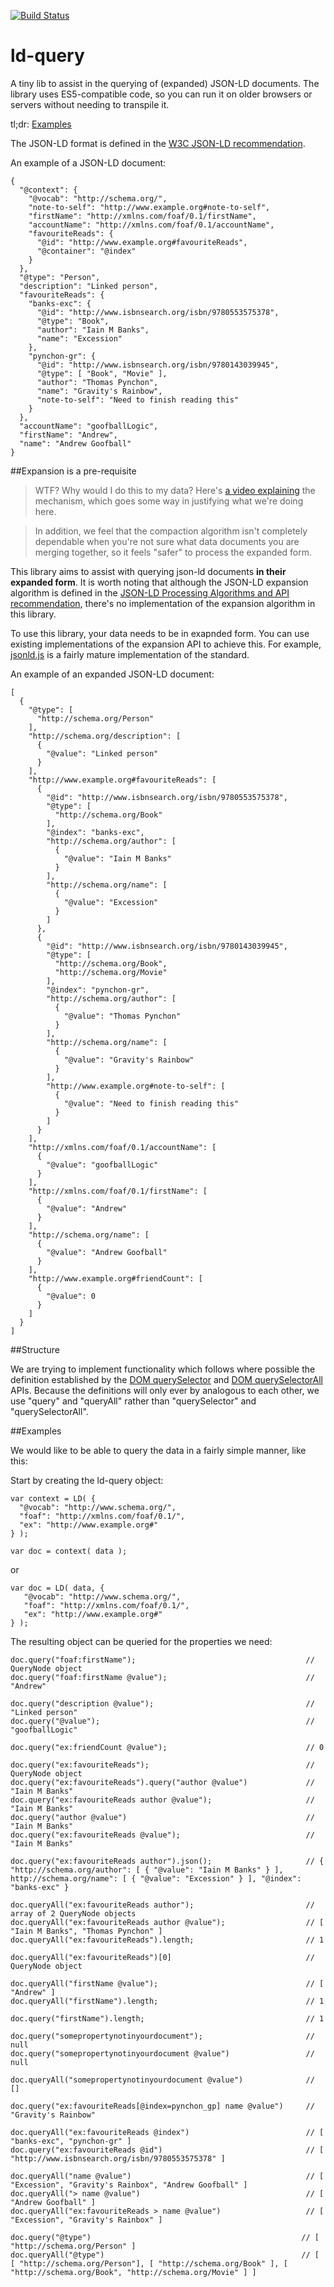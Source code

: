 [![Build Status](https://travis-ci.org/goofballLogic/ld-query.svg?branch=master)](https://travis-ci.org/goofballLogic/ld-query)

# ld-query

A tiny lib to assist in the querying of (expanded) JSON-LD documents.
The library uses ES5-compatible code, so you can run it on older browsers or servers without needing to transpile it.

tl;dr: [Examples](#examples)

The JSON-LD format is defined in the [W3C JSON-LD recommendation].

An example of a JSON-LD document:

```
{
  "@context": {
    "@vocab": "http://schema.org/",
    "note-to-self": "http://www.example.org#note-to-self",
    "firstName": "http://xmlns.com/foaf/0.1/firstName",
    "accountName": "http://xmlns.com/foaf/0.1/accountName",
    "favouriteReads": {
      "@id": "http://www.example.org#favouriteReads",
      "@container": "@index"
    }
  },
  "@type": "Person",
  "description": "Linked person",
  "favouriteReads": {
    "banks-exc": {
      "@id": "http://www.isbnsearch.org/isbn/9780553575378",
      "@type": "Book",
      "author": "Iain M Banks",
      "name": "Excession"
    },
    "pynchon-gr": {
      "@id": "http://www.isbnsearch.org/isbn/9780143039945",
      "@type": [ "Book", "Movie" ],
      "author": "Thomas Pynchon",
      "name": "Gravity's Rainbow",
      "note-to-self": "Need to finish reading this"
    }
  },
  "accountName": "goofballLogic",
  "firstName": "Andrew",
  "name": "Andrew Goofball"
}
```

##Expansion is a pre-requisite

> WTF? Why would I do this to my data?
> Here's [a video explaining] the mechanism, which goes some way in justifying what we're doing here.

> In addition, we feel that the compaction algorithm isn't completely dependable when you're not sure what data documents you are merging together, so it feels "safer" to process the expanded form.

This library aims to assist with querying json-ld documents **in their expanded form**. It is worth noting that although the JSON-LD expansion algorithm is defined in the [JSON-LD Processing Algorithms and API recommendation], there's no implementation of the expansion algorithm in this library.

To use this library, your data needs to be in exapnded form. You can use existing implementations of the expansion API to achieve this. For example, [jsonld.js] is a fairly mature implementation of the standard.

An example of an expanded JSON-LD document:

```
[
  {
    "@type": [
      "http://schema.org/Person"
    ],
    "http://schema.org/description": [
      {
        "@value": "Linked person"
      }
    ],
    "http://www.example.org#favouriteReads": [
      {
        "@id": "http://www.isbnsearch.org/isbn/9780553575378",
        "@type": [
          "http://schema.org/Book"
        ],
        "@index": "banks-exc",
        "http://schema.org/author": [
          {
            "@value": "Iain M Banks"
          }
        ],
        "http://schema.org/name": [
          {
            "@value": "Excession"
          }
        ]
      },
      {
        "@id": "http://www.isbnsearch.org/isbn/9780143039945",
        "@type": [
          "http://schema.org/Book",
          "http://schema.org/Movie"
        ],
        "@index": "pynchon-gr",
        "http://schema.org/author": [
          {
            "@value": "Thomas Pynchon"
          }
        ],
        "http://schema.org/name": [
          {
            "@value": "Gravity's Rainbow"
          }
        ],
        "http://www.example.org#note-to-self": [
          {
            "@value": "Need to finish reading this"
          }
        ]
      }
    ],
    "http://xmlns.com/foaf/0.1/accountName": [
      {
        "@value": "goofballLogic"
      }
    ],
    "http://xmlns.com/foaf/0.1/firstName": [
      {
        "@value": "Andrew"
      }
    ],
    "http://schema.org/name": [
      {
        "@value": "Andrew Goofball"
      }
    ],
    "http://www.example.org#friendCount": [
      {
        "@value": 0
      }
    ]
  }
]
```

##Structure

We are trying to implement functionality which follows where possible the definition established by the [DOM querySelector] and [DOM querySelectorAll] APIs. Because the definitions will only ever by analogous to each other, we use "query" and "queryAll" rather than "querySelector" and "querySelectorAll".

##Examples

We would like to be able to query the data in a fairly simple manner, like this:

Start by creating the ld-query object:

```
var context = LD( {
  "@vocab": "http://www.schema.org/",
  "foaf": "http://xmlns.com/foaf/0.1/",
  "ex": "http://www.example.org#"
} );

var doc = context( data );
```

or
```
var doc = LD( data, {
   "@vocab": "http://www.schema.org/",
   "foaf": "http://xmlns.com/foaf/0.1/",
   "ex": "http://www.example.org#"
} );
```

The resulting object can be queried for the properties we need:


```
doc.query("foaf:firstName");                                      // QueryNode object
doc.query("foaf:firstName @value");                               // "Andrew"

doc.query("description @value");                                  // "Linked person"
doc.query("@value");                                              // "goofballLogic"

doc.query("ex:friendCount @value");                               // 0

doc.query("ex:favouriteReads");                                   // QueryNode object
doc.query("ex:favouriteReads").query("author @value")             // "Iain M Banks"
doc.query("ex:favouriteReads author @value");                     // "Iain M Banks"
doc.query("author @value")                                        // "Iain M Banks"
doc.query("ex:favouriteReads @value");                            // "Iain M Banks"

doc.query("ex:favouriteReads author").json();                     // { "http://schema.org/author": [ { "@value": "Iain M Banks" } ], http://schema.org/name": [ { "@value": "Excession" } ], "@index": "banks-exc" }

doc.queryAll("ex:favouriteReads author");                         // array of 2 QueryNode objects
doc.queryAll("ex:favouriteReads author @value");                  // [ "Iain M Banks", "Thomas Pynchon" ]
doc.queryAll("ex:favouriteReads").length;                         // 1

doc.queryAll("ex:favouriteReads")[0]                              // QueryNode object

doc.queryAll("firstName @value");                                 // [ "Andrew" ]
doc.queryAll("firstName").length;                                 // 1

doc.query("firstName").length;                                    // 1

doc.query("somepropertynotinyourdocument");                       // null
doc.query("somepropertynotinyourdocument @value")                 // null

doc.queryAll("somepropertynotinyourdocument @value")              // []

doc.query("ex:favouriteReads[@index=pynchon_gp] name @value")     // "Gravity's Rainbow"

doc.queryAll("ex:favouriteReads @index")                          // [ "banks-exc", "pynchon-gr" ]
doc.query("ex:favouriteReads @id")                                // [ "http://www.isbnsearch.org/isbn/9780553575378" ]

doc.queryAll("name @value")                                       // [ "Excession", "Gravity's Rainbox", "Andrew Goofball" ]
doc.queryAll("> name @value")                                     // [ "Andrew Goofball" ]
doc.queryAll("ex:favouriteReads > name @value")                   // [ "Excession", "Gravity's Rainbox" ]

doc.query("@type")                                               // [ "http://schema.org/Person" ]
doc.queryAll("@type")                                            // [ [ "http://schema.org/Person"], [ "http://schema.org/Book" ], [ "http://schema.org/Book", "http://schema.org/Movie" ] ]

```

[W3C JSON-LD recommendation]: https://www.w3.org/TR/json-ld/
[JSON-LD Processing Algorithms and API recommendation]: https://www.w3.org/TR/json-ld-api/#expansion
[jsonld.js]: https://github.com/digitalbazaar/jsonld.js
[a video explaining]: https://www.youtube.com/watch?v=Tm3fD89dqRE
[DOM querySelector]: https://www.w3.org/TR/selectors-api2/#queryselector
[DOM querySelectorAll]: https://www.w3.org/TR/selectors-api2/#queryselectorall
